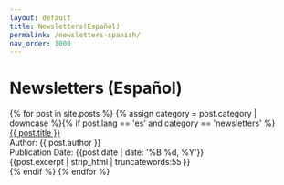 ```yaml
---
layout: default
title: Newsletters(Español)
permalink: /newsletters-spanish/
nav_order: 1000
---
```

<h1 class="category-title">Newsletters (Español)</h1>

<div class="article-container">
  {% for post in site.posts %}
    {% assign category = post.category | downcase %}{% if post.lang == 'es' and category == 'newsletters' %}
      <div class="article-list">
        <div class="article-category"></div>
        <div class="article-summary">
          <a href="{{ post.url | prepend: site.baseurl }}">{{ post.title }}</a><br>
          <div class="author">Author: {{ post.author }}</div>
          <div class="publication-date">Publication Date: <time datetime="{{post.date | date: '%F'}}">{{post.date | date: '%B %d, %Y'}}</time></div>
          <div class="excerpt">{{post.excerpt | strip_html | truncatewords:55 }}</div>
        </div>
      </div>
    {% endif %}
  {% endfor %}
</div>
